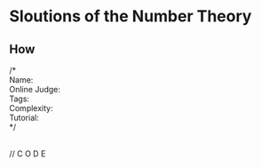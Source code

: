 # Sloutions of the Number Theory

## How

/*<br>
Name: <br>
Online Judge: <br>
Tags: <br>
Complexity: <br>
Tutorial: <br>
*/<br> <br>

// C O D E
